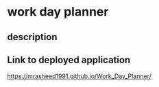 # work day planner

## description

## Link to deployed application

https://mrasheed1991.github.io/Work_Day_Planner/
